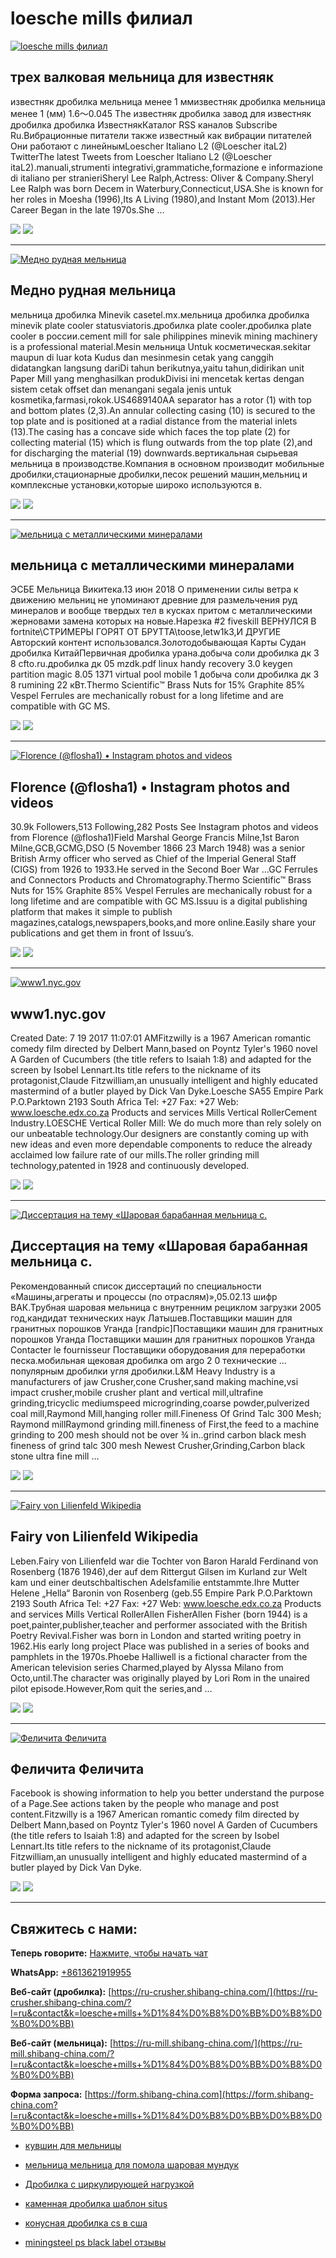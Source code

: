# loesche mills филиал

<a href="https://swt.shibang-china.com/?l=ru&img&k=loesche+mills+%D1%84%D0%B8%D0%BB%D0%B8%D0%B0%D0%BB" target="_blank">![loesche mills филиал](http://static.shibang-china.com/all-800x300/533.jpg)</a>

## трех валковая мельница для известняк
известняк дробилка мельница менее 1 ммизвестняк дробилка мельница менее 1 (мм) 1.6～0.045 The известняк дробилка завод для известняк дробилка дробилка ИзвестнякКаталог RSS каналов Subscribe Ru.Вибрационные питатели также известный как вибрации питателей Они работают с линейнымLoescher Italiano L2 (@Loescher itaL2) TwitterThe latest Tweets from Loescher Italiano L2 (@Loescher itaL2).manuali,strumenti integrativi,grammatiche,formazione e informazione di italiano per stranieriSheryl Lee Ralph,Actress: Oliver &amp; Company.Sheryl Lee Ralph was born Decem in Waterbury,Connecticut,USA.She is known for her roles in Moesha (1996),Its A Living (1980),and Instant Mom (2013).Her Career Began in the late 1970s.She …


<a href="https://whatsapp.shibangsoft.com/WhatsApp.php" target="_blank" title="WhatsApp">![](http://static.shibang-china.com/icon/whatsapp.png)</a> <a href="https://swt.shibang-china.com/?l=ru&icon&k=loesche+mills+%D1%84%D0%B8%D0%BB%D0%B8%D0%B0%D0%BB" target="_blank">![](http://static.shibang-china.com/icon/chat-ru.png)</a>

---

<a href="https://swt.shibang-china.com/?l=ru&img&k=loesche+mills+%D1%84%D0%B8%D0%BB%D0%B8%D0%B0%D0%BB" target="_blank">![Медно рудная мельница](http://static.shibang-china.com/all-800x300/1101.jpg)</a>

## Медно рудная мельница
мельница дробилка Minevik casetel.mx.мельница дробилка дробилка minevik plate cooler statusviatoris.дробилка plate cooler.дробилка plate cooler в россии.cement mill for sale philippines minevik mining machinery is a professional material.Mesin мельница Untuk косметическая.sekitar maupun di luar kota Kudus dan mesinmesin cetak yang canggih didatangkan langsung dariDi tahun berikutnya,yaitu tahun,didirikan unit Paper Mill yang menghasilkan produkDivisi ini mencetak kertas dengan sistem cetak offset dan menangani segala jenis untuk kosmetika,farmasi,rokok.US4689140AA separator has a rotor (1) with top and bottom plates (2,3).An annular collecting casing (10) is secured to the top plate and is positioned at a radial distance from the material inlets (13).The casing has a concave side which faces the top plate (2) for collecting material (15) which is flung outwards from the top plate (2),and for discharging the material (19) downwards.вертикальная сырьевая мельница в производстве.Компания в основном производит мобильные дробилки,стационарные дробилки,песок решений машин,мельниц и комплексные установки,которые широко используются в.


<a href="https://whatsapp.shibangsoft.com/WhatsApp.php" target="_blank" title="WhatsApp">![](http://static.shibang-china.com/icon/whatsapp.png)</a> <a href="https://swt.shibang-china.com/?l=ru&icon&k=loesche+mills+%D1%84%D0%B8%D0%BB%D0%B8%D0%B0%D0%BB" target="_blank">![](http://static.shibang-china.com/icon/chat-ru.png)</a>

---

<a href="https://swt.shibang-china.com/?l=ru&img&k=loesche+mills+%D1%84%D0%B8%D0%BB%D0%B8%D0%B0%D0%BB" target="_blank">![мельница с металлическими минералами](http://static.shibang-china.com/all-800x300/1074.jpg)</a>

## мельница с металлическими минералами
ЭСБЕ Мельница Викитека.13 июн 2018 О применении силы ветра к движению мельниц не упоминают древние для размельчения руд минералов и вообще твердых тел в кусках притом с металлическими жерновами замена которых на новые.Нарезка #2 fiveskill ВЕРНУЛСЯ В fortnite\СТРИМЕРЫ ГОРЯТ ОТ БРУТТА\toose,letw1k3,И ДРУГИЕ Авторский контент использовался.Золотодобывающая Карты Судан дробилка КитайПервичная дробилка урана.добыча соли дробилка дк 3 8 cfto.ru.дробилка дк 05 mzdk.pdf linux handy recovery 3.0 keygen partition magic 8.05 1371 virtual pool mobile 1 добыча соли дробилка дк 3 8 rumining 22 кВт.Thermo Scientific™ Brass Nuts for 15% Graphite 85% Vespel Ferrules are mechanically robust for a long lifetime and are compatible with GC MS.


<a href="https://whatsapp.shibangsoft.com/WhatsApp.php" target="_blank" title="WhatsApp">![](http://static.shibang-china.com/icon/whatsapp.png)</a> <a href="https://swt.shibang-china.com/?l=ru&icon&k=loesche+mills+%D1%84%D0%B8%D0%BB%D0%B8%D0%B0%D0%BB" target="_blank">![](http://static.shibang-china.com/icon/chat-ru.png)</a>

---

<a href="https://swt.shibang-china.com/?l=ru&img&k=loesche+mills+%D1%84%D0%B8%D0%BB%D0%B8%D0%B0%D0%BB" target="_blank">![Florence (@flosha1) • Instagram photos and videos](http://static.shibang-china.com/all-800x300/413.jpg)</a>

## Florence (@flosha1) • Instagram photos and videos
30.9k Followers,513 Following,282 Posts See Instagram photos and videos from Florence (@flosha1)Field Marshal George Francis Milne,1st Baron Milne,GCB,GCMG,DSO (5 November 1866 23 March 1948) was a senior British Army officer who served as Chief of the Imperial General Staff (CIGS) from 1926 to 1933.He served in the Second Boer War …GC Ferrules and Connectors Products and Chromatography.Thermo Scientific™ Brass Nuts for 15% Graphite 85% Vespel Ferrules are mechanically robust for a long lifetime and are compatible with GC MS.Issuu is a digital publishing platform that makes it simple to publish magazines,catalogs,newspapers,books,and more online.Easily share your publications and get them in front of Issuu’s.


<a href="https://whatsapp.shibangsoft.com/WhatsApp.php" target="_blank" title="WhatsApp">![](http://static.shibang-china.com/icon/whatsapp.png)</a> <a href="https://swt.shibang-china.com/?l=ru&icon&k=loesche+mills+%D1%84%D0%B8%D0%BB%D0%B8%D0%B0%D0%BB" target="_blank">![](http://static.shibang-china.com/icon/chat-ru.png)</a>

---

<a href="https://swt.shibang-china.com/?l=ru&img&k=loesche+mills+%D1%84%D0%B8%D0%BB%D0%B8%D0%B0%D0%BB" target="_blank">![www1.nyc.gov](http://static.shibang-china.com/all-800x300/1178.jpg)</a>

## www1.nyc.gov
Created Date: 7 19 2017 11:07:01 AMFitzwilly is a 1967 American romantic comedy film directed by Delbert Mann,based on Poyntz Tyler's 1960 novel A Garden of Cucumbers (the title refers to Isaiah 1:8) and adapted for the screen by Isobel Lennart.Its title refers to the nickname of its protagonist,Claude Fitzwilliam,an unusually intelligent and highly educated mastermind of a butler played by Dick Van Dyke.Loesche SA55 Empire Park P.O.Parktown 2193 South Africa Tel: +27 Fax: +27 Web: www.loesche.edx.co.za Products and services Mills Vertical RollerCement Industry.LOESCHE Vertical Roller Mill: We do much more than rely solely on our unbeatable technology.Our designers are constantly coming up with new ideas and even more dependable components to reduce the already acclaimed low failure rate of our mills.The roller grinding mill technology,patented in 1928 and continuously developed.


<a href="https://whatsapp.shibangsoft.com/WhatsApp.php" target="_blank" title="WhatsApp">![](http://static.shibang-china.com/icon/whatsapp.png)</a> <a href="https://swt.shibang-china.com/?l=ru&icon&k=loesche+mills+%D1%84%D0%B8%D0%BB%D0%B8%D0%B0%D0%BB" target="_blank">![](http://static.shibang-china.com/icon/chat-ru.png)</a>

---

<a href="https://swt.shibang-china.com/?l=ru&img&k=loesche+mills+%D1%84%D0%B8%D0%BB%D0%B8%D0%B0%D0%BB" target="_blank">![Диссертация на тему &#171;Шаровая барабанная мельница с.](http://static.shibang-china.com/all-800x300/914.jpg)</a>

## Диссертация на тему &#171;Шаровая барабанная мельница с.
Рекомендованный список диссертаций по специальности &#171;Машины,агрегаты и процессы (по отраслям)&#187;,05.02.13 шифр ВАК.Трубная шаровая мельница с внутренним рециклом загрузки 2005 год,кандидат технических наук Латышев.Поставщики машин для гранитных порошков Уганда [randpic]Поставщики машин для гранитных порошков Уганда Поставщики машин для гранитных порошков Уганда Contacter le fournisseur Поставщики оборудования для переработки песка.мобильная щековая дробилка om argo 2 0 технические …популярным дробилки угля дробилки.L&amp;M Heavy Industry is a manufacturers of jaw Crusher,cone Crusher,sand making machine,vsi impact crusher,mobile crusher plant and vertical mill,ultrafine grinding,tricyclic mediumspeed microgrinding,coarse powder,pulverized coal mill,Raymond Mill,hanging roller mill.Fineness Of Grind Talc 300 Mesh; Raymond millRaymond grinding mill.fineness of First,the feed to a machine grinding to 200 mesh should not be over &#190; in..grind carbon black mesh fineness of grind talc 300 mesh Newest Crusher,Grinding,Carbon black stone ultra fine mill …


<a href="https://whatsapp.shibangsoft.com/WhatsApp.php" target="_blank" title="WhatsApp">![](http://static.shibang-china.com/icon/whatsapp.png)</a> <a href="https://swt.shibang-china.com/?l=ru&icon&k=loesche+mills+%D1%84%D0%B8%D0%BB%D0%B8%D0%B0%D0%BB" target="_blank">![](http://static.shibang-china.com/icon/chat-ru.png)</a>

---

<a href="https://swt.shibang-china.com/?l=ru&img&k=loesche+mills+%D1%84%D0%B8%D0%BB%D0%B8%D0%B0%D0%BB" target="_blank">![Fairy von Lilienfeld Wikipedia](http://static.shibang-china.com/all-800x300/1527.jpg)</a>

## Fairy von Lilienfeld Wikipedia
Leben.Fairy von Lilienfeld war die Tochter von Baron Harald Ferdinand von Rosenberg (1876 1946),der auf dem Rittergut Gilsen im Kurland zur Welt kam und einer deutschbaltischen Adelsfamilie entstammte.Ihre Mutter Helene „Hella“ Baronin von Rosenberg (geb.55 Empire Park P.O.Parktown 2193 South Africa Tel: +27 Fax: +27 Web: www.loesche.edx.co.za Products and services Mills Vertical RollerAllen FisherAllen Fisher (born 1944) is a poet,painter,publisher,teacher and performer associated with the British Poetry Revival.Fisher was born in London and started writing poetry in 1962.His early long project Place was published in a series of books and pamphlets in the 1970s.Phoebe Halliwell is a fictional character from the American television series Charmed,played by Alyssa Milano from Octo,until.The character was originally played by Lori Rom in the unaired pilot episode.However,Rom quit the series,and …


<a href="https://whatsapp.shibangsoft.com/WhatsApp.php" target="_blank" title="WhatsApp">![](http://static.shibang-china.com/icon/whatsapp.png)</a> <a href="https://swt.shibang-china.com/?l=ru&icon&k=loesche+mills+%D1%84%D0%B8%D0%BB%D0%B8%D0%B0%D0%BB" target="_blank">![](http://static.shibang-china.com/icon/chat-ru.png)</a>

---

<a href="https://swt.shibang-china.com/?l=ru&img&k=loesche+mills+%D1%84%D0%B8%D0%BB%D0%B8%D0%B0%D0%BB" target="_blank">![Феличита Феличита](http://static.shibang-china.com/all-800x300/1449.jpg)</a>

## Феличита Феличита
Facebook is showing information to help you better understand the purpose of a Page.See actions taken by the people who manage and post content.Fitzwilly is a 1967 American romantic comedy film directed by Delbert Mann,based on Poyntz Tyler's 1960 novel A Garden of Cucumbers (the title refers to Isaiah 1:8) and adapted for the screen by Isobel Lennart.Its title refers to the nickname of its protagonist,Claude Fitzwilliam,an unusually intelligent and highly educated mastermind of a butler played by Dick Van Dyke.

<a href="https://whatsapp.shibangsoft.com/WhatsApp.php" target="_blank" title="WhatsApp">![](http://static.shibang-china.com/icon/whatsapp.png)</a> <a href="https://swt.shibang-china.com/?l=ru&icon&k=loesche+mills+%D1%84%D0%B8%D0%BB%D0%B8%D0%B0%D0%BB" target="_blank">![](http://static.shibang-china.com/icon/chat-ru.png)</a>

---
## Свяжитесь с нами:

**Теперь говорите:** [Нажмите, чтобы начать чат](https://swt.shibang-china.com?l=ru&contact&k=loesche+mills+%D1%84%D0%B8%D0%BB%D0%B8%D0%B0%D0%BB)

**WhatsApp:**  [+8613621919955](https://whatsapp.shibangsoft.com/WhatsApp.php)

**Веб-сайт (дробилка):** [https://ru-crusher.shibang-china.com/](https://ru-crusher.shibang-china.com/?l=ru&contact&k=loesche+mills+%D1%84%D0%B8%D0%BB%D0%B8%D0%B0%D0%BB)

**Веб-сайт (мельница):** [https://ru-mill.shibang-china.com/](https://ru-mill.shibang-china.com/?l=ru&contact&k=loesche+mills+%D1%84%D0%B8%D0%BB%D0%B8%D0%B0%D0%BB)

**Форма запроса:** [https://form.shibang-china.com](https://form.shibang-china.com?l=ru&contact&k=loesche+mills+%D1%84%D0%B8%D0%BB%D0%B8%D0%B0%D0%BB)

* [кувшин для мельницы](../121/%D0%BA%D1%83%D0%B2%D1%88%D0%B8%D0%BD%20%D0%B4%D0%BB%D1%8F%20%D0%BC%D0%B5%D0%BB%D1%8C%D0%BD%D0%B8%D1%86%D1%8B.md)

* [мельница мельница для помола шаровая мундук](../125/%D0%BC%D0%B5%D0%BB%D1%8C%D0%BD%D0%B8%D1%86%D0%B0%20%D0%BC%D0%B5%D0%BB%D1%8C%D0%BD%D0%B8%D1%86%D0%B0%20%D0%B4%D0%BB%D1%8F%20%D0%BF%D0%BE%D0%BC%D0%BE%D0%BB%D0%B0%20%D1%88%D0%B0%D1%80%D0%BE%D0%B2%D0%B0%D1%8F%20%D0%BC%D1%83%D0%BD%D0%B4%D1%83%D0%BA.md)

* [Дробилка с циркулирующей нагрузкой](../125/%D0%94%D1%80%D0%BE%D0%B1%D0%B8%D0%BB%D0%BA%D0%B0%20%D1%81%20%D1%86%D0%B8%D1%80%D0%BA%D1%83%D0%BB%D0%B8%D1%80%D1%83%D1%8E%D1%89%D0%B5%D0%B9%20%D0%BD%D0%B0%D0%B3%D1%80%D1%83%D0%B7%D0%BA%D0%BE%D0%B9.md)

* [каменная дробилка шаблон situs](../125/%D0%BA%D0%B0%D0%BC%D0%B5%D0%BD%D0%BD%D0%B0%D1%8F%20%D0%B4%D1%80%D0%BE%D0%B1%D0%B8%D0%BB%D0%BA%D0%B0%20%D1%88%D0%B0%D0%B1%D0%BB%D0%BE%D0%BD%20situs.md)

* [конусная дробилка cs в сша](../122/%D0%BA%D0%BE%D0%BD%D1%83%D1%81%D0%BD%D0%B0%D1%8F%20%D0%B4%D1%80%D0%BE%D0%B1%D0%B8%D0%BB%D0%BA%D0%B0%20cs%20%D0%B2%20%D1%81%D1%88%D0%B0.md)

* [miningsteel ps black label отзывы](../122/miningsteel%20ps%20black%20label%20%D0%BE%D1%82%D0%B7%D1%8B%D0%B2%D1%8B.md)